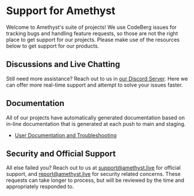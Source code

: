 # Support for Amethyst

Welcome to Amethyst's suite of projects! We use CodeBerg issues
for tracking bugs and handling feature requests, so those are
not the right place to get support for our projects. Please make
use of the resources below to get support for our products.

## Discussions and Live Chatting

Still need more assistance? Reach out to us in
[our Discord Server](https://invite-to.amethyst.live/). Here we
can offer more real-time support and attempt to solve your
issues faster.

## Documentation

All of our projects have automatically generated documentation
based on in-line documentation that is generated at each push to
main and staging.

- [User Documentation and Troubleshooting](https://docs.amethyst.live/)

## Security and Official Support

All else failed you? Reach out to us at
[support@amethyst.live](mailto:support@amethyst.live) for
official support, and
[report@amethyst.live](mailto:report@amethyst.live) for security
related concerns. These requests can take longer to process, but
will be reviewed by the time and appropriately responded to.

